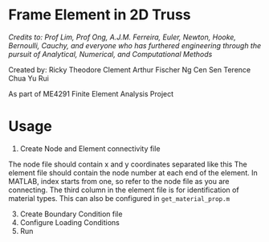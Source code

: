 # Frame Element in 2D Truss

*Credits to: Prof Lim, Prof Ong, A.J.M. Ferreira, Euler, Newton, Hooke, Bernoulli, Cauchy, and everyone who has furthered engineering through the pursuit of Analytical, Numerical, and Computational Methods*

Created by:
Ricky Theodore
Clement Arthur Fischer
Ng Cen Sen Terence
Chua Yu Rui

As part of ME4291 Finite Element Analysis Project

# Usage
1. Create Node and Element connectivity file


  The node file should contain x and y coordinates separated like this
  The element file should contain the node number at each end of the element. In MATLAB, index starts from one, so refer to the node file as you are connecting. The third column  in the element file is for identification of material types. This can also be configured in `get_material_prop.m`
  
  
3. Create Boundary Condition file
4. Configure Loading Conditions
5. Run
